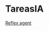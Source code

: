# TareasIA

<a href="https://github.com/jelp2020/TareasIA/blob/main/AgenteInteligente/01_reflex_agent.html" rel="nofollow">Reflex agent</a>
